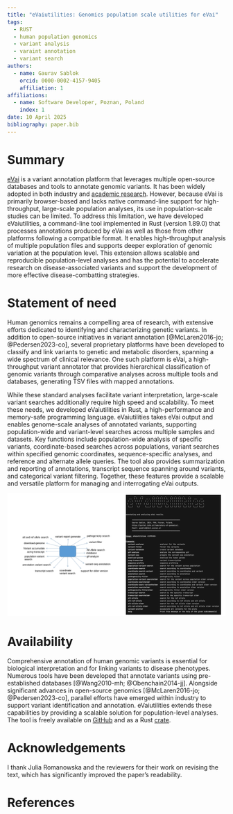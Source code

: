 ```yaml
---
title: "eVaiutilities: Genomics population scale utilities for eVai"
tags:
  - RUST
  - human population genomics
  - variant analysis
  - varaint annotation
  - variant search
authors:
  - name: Gaurav Sablok
    orcid: 0000-0002-4157-9405
    affiliation: 1
affiliations:
  - name: Software Developer, Poznan, Poland
    index: 1
date: 10 April 2025
bibliography: paper.bib
---
```


# Summary

[eVai](https://www.engenome.com/product/) is a variant annotation platform that leverages multiple open-source databases and tools to annotate genomic variants. It has been widely adopted in both industry and [academic research](https://www.engenome.com/resources/?category=our-publications). However, because eVai is primarily browser-based and lacks native command-line support for high-throughput, large-scale population analyses, its use in population-scale studies can be limited. To address this limitation, we have developed eVaiutilities, a command-line tool implemented in Rust (version 1.89.0) that processes annotations produced by eVai as well as those from other platforms following a compatible format. It enables high-throughput analysis of multiple population files and supports deeper exploration of genomic variation at the population level. This extension allows scalable and reproducible population-level analyses and has the potential to accelerate research on disease-associated variants and support the development of more effective disease-combatting strategies.

# Statement of need

Human genomics remains a compelling area of research, with extensive efforts dedicated to identifying and characterizing genetic variants. In addition to open-source initiatives in variant annotation [@McLaren2016-jo; @Pedersen2023-co], several proprietary platforms have been developed to classify and link variants to genetic and metabolic disorders, spanning a wide spectrum of clinical relevance. One such platform is eVai, a high-throughput variant annotator that provides hierarchical classification of genomic variants through comparative analyses across multiple tools and databases, generating TSV files with mapped annotations. 

While these standard analyses facilitate variant interpretation, large-scale variant searches additionally require high speed and scalability. To meet these needs, we developed eVaiutilities in Rust, a high-performance and memory-safe programming language. eVaiutilities takes eVai output and enables genome-scale analyses of annotated variants, supporting population-wide and variant-level searches across multiple samples and datasets. Key functions include population-wide analysis of specific variants, coordinate-based searches across populations, variant searches within specified genomic coordinates, sequence-specific analyses, and reference and alternate allele queries. The tool also provides summarization and reporting of annotations, transcript sequence spanning around variants, and categorical variant filtering. Together, these features provide a scalable and versatile platform for managing and interrogating eVai outputs.

![Interface of eVaiutilities](eVaiutilities.png)

# Availability

Comprehensive annotation of human genomic variants is essential for biological interpretation and for linking variants to disease phenotypes. Numerous tools have been developed that annotate variants using pre-established databases [@Wang2010-mh; @Obenchain2014-jj]. Alongside significant advances in open-source genomics [@McLaren2016-jo; @Pedersen2023-co], parallel efforts have emerged within industry to support variant identification and annotation. eVaiutilities extends these capabilities by providing a scalable solution for population-level analyses. The tool is freely available on [GitHub](https://github.com/genomicssport/eVaiutilities) and as a Rust [crate](https://crates.io/crates/eVaiutilities).

# Acknowledgements

I thank Julia Romanowska and the reviewers for their work on revising the text, which has significantly improved the paper’s readability.

# References
